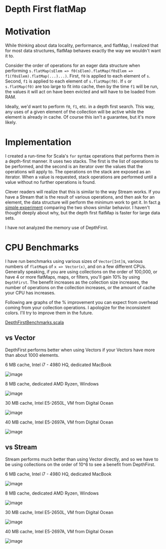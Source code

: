 Depth First flatMap
===================

Motivation
==========
While thinking about data locality, performance, and flatMap, I realized that for most data structures, flatMap behaves exactly the way we wouldn't want it to.

Consider the order of operations for an eager data structure when performing `s.flatMap(sElem => f0(sElem).flatMap(f0sElem => f1(f0sElem).flatMap(...)...)`. First, `f0` is applied to each element of `s`. Second, `f1` is applied to each element of `s.flatMap(f0)`. If `s` or `s.flatMap(f0)` are too large to fit into cache, then by the time `f1` will be run, the values it will act on have been evicted and will have to be loaded from RAM.

Ideally, we'd want to perform `f0`, `f1`, etc. in a depth first search. This way, any uses of a given element of the collection will be active while the element is already in cache. Of course this isn't a guarantee, but it's more likely.

Implementation
==============

I created a run-time for Scala's `for` syntax operations that performs them in a depth-first manner. It uses two stacks. The first is the list of operations to be performed, and the second is an iterator over the values that the operations will apply to. The operations on the stack are exposed as an iterator. When a value is requested, stack operations are performed until a value without no further operations is found.

Clever readers will realize that this is similar to the way Stream works. If you have a Stream that is the result of various operations, and then ask for an element, the data structure will perform the minimum work to get it. In fact [a simple experiment](examples/src/main/scala/me/jeffshaw/depthfirst/examples/StreamComparison.scala) comparing the two shows similar behavior. I haven't thought deeply about why, but the depth first flatMap is faster for large data sets.

I have not analyzed the memory use of DepthFirst.

CPU Benchmarks
==========

I have run benchmarks using various sizes of `Vector[Int]`s, various numbers of `flatMap`s of `x => Vector(x)`, and on a few different CPUs. Generally speaking, if you are using collections on the order of 100,000, or have 4 or more flatMaps, maps, or filters, you'll gain 10% by using `DepthFirst`. The benefit increases as the collection size increases, the number of operations on the collection increases, or the amount of cache your CPU has increases.

Following are graphs of the % improvement you can expect from overhead coming from your collection operations. I apologize for the inconsistent colors. I'll try to improve them in the future.

[DepthFirstBenchmarks.scala](benchmarks/src/main/scala/me/jeffshaw/depthfirst/benchmarks/DepthFirstBenchmarks.scala)

## vs Vector

DepthFirst performs better when using Vectors if your Vectors have more than about 1000 elements.

6 MB cache, Intel i7 - 4980 HQ, dedicated MacBook

![image](https://www.jeffshaw.me/depthfirst/M0/6.png)

8 MB cache, dedicated AMD Ryzen, Windows

![image](https://www.jeffshaw.me/depthfirst/M0/8.png)

30 MB cache, Intel E5-2650L, VM from Digital Ocean

![image](https://www.jeffshaw.me/depthfirst/M0/30.png)

40 MB cache, Intel E5-2697A, VM from Digital Ocean

![image](https://www.jeffshaw.me/depthfirst/M0/40.png)

## vs Stream

Stream performs much better than using Vector directly, and so we have to be using collections on the order of 10^6 to see a benefit from DepthFirst.

6 MB cache, Intel i7 - 4980 HQ, dedicated MacBook

![image](https://www.jeffshaw.me/depthfirst/M0/6stream.png)

8 MB cache, dedicated AMD Ryzen, Windows

![image](https://www.jeffshaw.me/depthfirst/M0/8stream.png)

30 MB cache, Intel E5-2650L, VM from Digital Ocean

![image](https://www.jeffshaw.me/depthfirst/M0/30stream.png)

40 MB cache, Intel E5-2697A, VM from Digital Ocean

![image](https://www.jeffshaw.me/depthfirst/M0/40stream.png)
